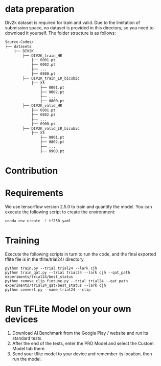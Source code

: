# data preparation
Div2k dataset is required for train and valid. Due to the limitation of submission space, no dataset is provided in this directory, so you need to download it yourself. The folder structure is as follows:

```bash
Source-Codes/
├── datasets
    ├── DIV2K
        ├── DIV2K_train_HR
            ├── 0001.pt
            ├── 0002.pt
            ├── ...
            ├── 0800.pt
        ├── DIV2K_train_LR_bicubic
            ├── X3
                ├── 0001.pt
                ├── 0002.pt
                ├── ...
                ├── 0800.pt
        ├── DIV2K_valid_HR
            ├── 0801.pt
            ├── 0802.pt
            ├── ...
            ├── 0900.pt
        ├── DIV2K_valid_LR_bicubic
            ├── X3
                ├── 0801.pt
                ├── 0802.pt
                ├── ...
                ├── 0900.pt
```

# Contribution


# Requirements
We use tensorflow version 2.5.0 to train and quantify the model. You can execute the following script to create the environment:

```bash
conda env create -f tf250.yaml
```

# Training
Execute the following scripts in turn to run the code, and the final exported tflite file is in the tflite/trial24/ directory.
```
python train.py --trial trial24 --lark cjh
python train_qat.py --trial trial24 --lark cjh --qat_path experiments/trial24/best_status
python remove_clip_fintune.py --trial trial24 --qat_path experiments/trial24_qat/best_status --lark cjh
python convert.py --name trial24 --clip
```

# Run TFLite Model on your own devices
1. Download AI Benchmark from the Google Play / website and run its standard tests.
2. After the end of the tests, enter the PRO Model and select the Custom Model tab there.
3. Send your tflite model to your device and remember its location, then run the model.
